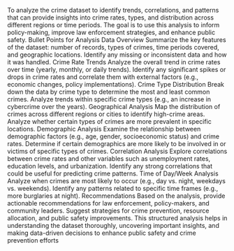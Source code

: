 To analyze the crime dataset to identify trends, correlations, and patterns that can provide insights into crime rates, types, and distribution across different regions or time periods. The goal is to use this analysis to inform policy-making, improve law enforcement strategies, and enhance public safety.
Bullet Points for Analysis
Data Overview
Summarize the key features of the dataset: number of records, types of crimes, time periods covered, and geographic locations.
Identify any missing or inconsistent data and how it was handled.
Crime Rate Trends
Analyze the overall trend in crime rates over time (yearly, monthly, or daily trends).
Identify any significant spikes or drops in crime rates and correlate them with external factors (e.g., economic changes, policy implementations).
Crime Type Distribution
Break down the data by crime type to determine the most and least common crimes.
Analyze trends within specific crime types (e.g., an increase in cybercrime over the years).
Geographical Analysis
Map the distribution of crimes across different regions or cities to identify high-crime areas.
Analyze whether certain types of crimes are more prevalent in specific locations.
Demographic Analysis
Examine the relationship between demographic factors (e.g., age, gender, socioeconomic status) and crime rates.
Determine if certain demographics are more likely to be involved in or victims of specific types of crimes.
Correlation Analysis
Explore correlations between crime rates and other variables such as unemployment rates, education levels, and urbanization.
Identify any strong correlations that could be useful for predicting crime patterns.
Time of Day/Week Analysis
Analyze when crimes are most likely to occur (e.g., day vs. night, weekdays vs. weekends).
Identify any patterns related to specific time frames (e.g., more burglaries at night).
Recommendations
Based on the analysis, provide actionable recommendations for law enforcement, policy-makers, and community leaders.
Suggest strategies for crime prevention, resource allocation, and public safety improvements.
This structured analysis helps in understanding the dataset thoroughly, uncovering important insights, and making data-driven decisions to enhance public safety and crime prevention efforts

